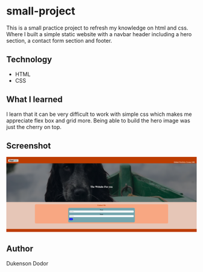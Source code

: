 # small-project

This is a small practice project to refresh my knowledge on html and css. Where I built a simple static website with a navbar header including a hero section, a contact form section and footer.

## Technology

- HTML
- CSS

## What I learned

I learn that it can be very difficult to work with simple css which makes me appreciate flex box and grid more. Being able to build the hero image was just the cherry on top.

## Screenshot

![Screenshot](./asset/image/Screenshot.png)

## Author
Dukenson Dodor